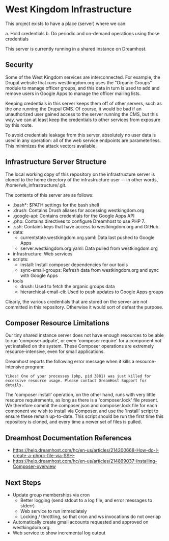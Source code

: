 # West Kingdom Infrastructure

This project exists to have a place (server) where we can:

a. Hold credentials
b. Do periodic and on-demand operations using those credentials

This server is currently running in a shared instance on Dreamhost.

## Security

Some of the West Kingdom services are interconnected.  For example, the Drupal website that runs westkingdom.org uses the "Organic Groups" module to manage officer groups, and this data in turn is used to add and remove users in Google Apps to manage the officer mailing lists.

Keeping credentials in this server keeps them off of other servers, such as the one running the Drupal CMS.  Of course, it would be bad if an unauthorized user gained access to the server running the CMS, but this way, we can at least keep the credentials to other services from exposure by this route.

To avoid credentials leakage from this server, absolutely no user data is used in any operation: all of the web service endpoints are parameterless.  This minimizes the attack vectors available.

## Infrastructure Server Structure

The local working copy of this repository on the infrastructure server is cloned to the home directory of the infrastructure user -- in other words, /home/wk_infrastructure/.git.

The contents of this server are as follows:

- .bash*: $PATH settings for the bash shell
- .drush: Contains Drush aliases for accessing westkingdom.org
- .google-api: Contains credentials for the Google Apps API
- .php: Contains directives to configure Dreamhost to use PHP 7.
- .ssh: Contains keys that have access to westkingdom.org and GitHub.
- data:
  - currentstate.westkingdom.org.yaml: Data last pushed to Google Apps
  - server.westkingdom.org.yaml: Data pulled from westkingdom.org
- infrastructure: Web services
- scripts:
  - install: Install composer dependencies for our tools
  - sync-email-groups: Refresh data from westkingdom.org and sync with Google Apps
- tools
  - drush: Used to fetch the organic groups data
  - hierarchical-email-cli: Used to push updates to Google Apps groups

Clearly, the various credentials that are stored on the server are not committed in this repository. Otherwise it would sort of defeat the purpose.

## Composer Resource Limitations

Our tiny shared instance server does not have enough resources to be able to run 'composer udpate', or even 'composer require' for a component not yet installed on the system.  These Composer operations are extremely resource-intensive, even for small applications.

Dreamhost reports the following error message when it kills a resource-intensive program:

    Yikes! One of your processes (php, pid 3881) was just killed for excessive resource usage. Please contact DreamHost Support for details.

The 'composer install' operation, on the other hand, runs with very little resource requirements, as long as there is a 'composer.lock' file present.  We therefore commit the composer.json and composer.lock file for each component we wish to install via Composer, and use the 'install' script to ensure these remain up-to-date.  This script should be run the first time this repository is cloned, and every time a newer set of files is pulled.

## Dreamhost Documentation References

- https://help.dreamhost.com/hc/en-us/articles/214200668-How-do-I-create-a-phprc-file-via-SSH-
- https://help.dreamhost.com/hc/en-us/articles/214899037-Installing-Composer-overview

## Next Steps

- Update group memberships via cron
  - Better logging (send stdout to a log file, and error messages to stderr)
  - Web service to run immediately
  - Locking / throttling, so that cron and ws invocations do not overlap
- Automatically create gmail accounts requested and approved on westkingdom.org.
- Web service to show incremental log output
